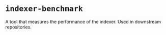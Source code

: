 # `indexer-benchmark`

A tool that measures the performance of the indexer. Used in downstream repositories.
